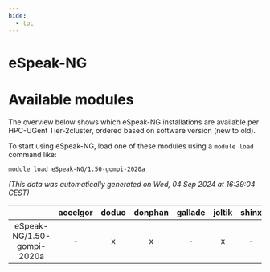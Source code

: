 ```yaml
---
hide:
  - toc
---
```


eSpeak-NG
=========

# Available modules


The overview below shows which eSpeak-NG installations are available per HPC-UGent Tier-2cluster, ordered based on software version (new to old).

To start using eSpeak-NG, load one of these modules using a `module load` command like:

```shell
module load eSpeak-NG/1.50-gompi-2020a
```

*(This data was automatically generated on Wed, 04 Sep 2024 at 16:39:04 CEST)*  

| |accelgor|doduo|donphan|gallade|joltik|shinx|skitty|
| :---: | :---: | :---: | :---: | :---: | :---: | :---: | :---: |
|eSpeak-NG/1.50-gompi-2020a|-|x|x|-|x|-|x|

